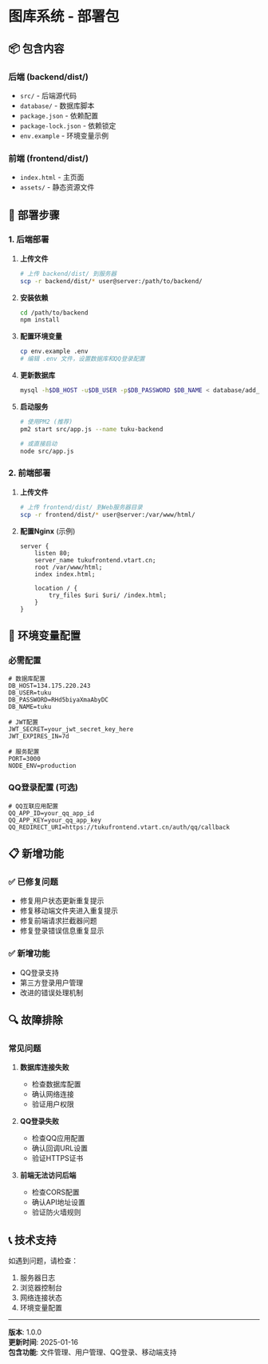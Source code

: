 # 图库系统 - 部署包

## 📦 包含内容

### 后端 (backend/dist/)
- `src/` - 后端源代码
- `database/` - 数据库脚本
- `package.json` - 依赖配置
- `package-lock.json` - 依赖锁定
- `env.example` - 环境变量示例

### 前端 (frontend/dist/)
- `index.html` - 主页面
- `assets/` - 静态资源文件

## 🚀 部署步骤

### 1. 后端部署

1. **上传文件**
   ```bash
   # 上传 backend/dist/ 到服务器
   scp -r backend/dist/* user@server:/path/to/backend/
   ```

2. **安装依赖**
   ```bash
   cd /path/to/backend
   npm install
   ```

3. **配置环境变量**
   ```bash
   cp env.example .env
   # 编辑 .env 文件，设置数据库和QQ登录配置
   ```

4. **更新数据库**
   ```bash
   mysql -h$DB_HOST -u$DB_USER -p$DB_PASSWORD $DB_NAME < database/add_third_party_login.sql
   ```

5. **启动服务**
   ```bash
   # 使用PM2 (推荐)
   pm2 start src/app.js --name tuku-backend
   
   # 或直接启动
   node src/app.js
   ```

### 2. 前端部署

1. **上传文件**
   ```bash
   # 上传 frontend/dist/ 到Web服务器目录
   scp -r frontend/dist/* user@server:/var/www/html/
   ```

2. **配置Nginx** (示例)
   ```nginx
   server {
       listen 80;
       server_name tukufrontend.vtart.cn;
       root /var/www/html;
       index index.html;
       
       location / {
           try_files $uri $uri/ /index.html;
       }
   }
   ```

## 🔧 环境变量配置

### 必需配置
```env
# 数据库配置
DB_HOST=134.175.220.243
DB_USER=tuku
DB_PASSWORD=RHd5biyaXmaAbyDC
DB_NAME=tuku

# JWT配置
JWT_SECRET=your_jwt_secret_key_here
JWT_EXPIRES_IN=7d

# 服务配置
PORT=3000
NODE_ENV=production
```

### QQ登录配置 (可选)
```env
# QQ互联应用配置
QQ_APP_ID=your_qq_app_id
QQ_APP_KEY=your_qq_app_key
QQ_REDIRECT_URI=https://tukufrontend.vtart.cn/auth/qq/callback
```

## 📋 新增功能

### ✅ 已修复问题
- 修复用户状态更新重复提示
- 修复移动端文件夹进入重复提示
- 修复前端请求拦截器问题
- 修复登录错误信息重复显示

### ✅ 新增功能
- QQ登录支持
- 第三方登录用户管理
- 改进的错误处理机制

## 🔍 故障排除

### 常见问题

1. **数据库连接失败**
   - 检查数据库配置
   - 确认网络连接
   - 验证用户权限

2. **QQ登录失败**
   - 检查QQ应用配置
   - 确认回调URL设置
   - 验证HTTPS证书

3. **前端无法访问后端**
   - 检查CORS配置
   - 确认API地址设置
   - 验证防火墙规则

## 📞 技术支持

如遇到问题，请检查：
1. 服务器日志
2. 浏览器控制台
3. 网络连接状态
4. 环境变量配置

---
**版本**: 1.0.0  
**更新时间**: 2025-01-16  
**包含功能**: 文件管理、用户管理、QQ登录、移动端支持





